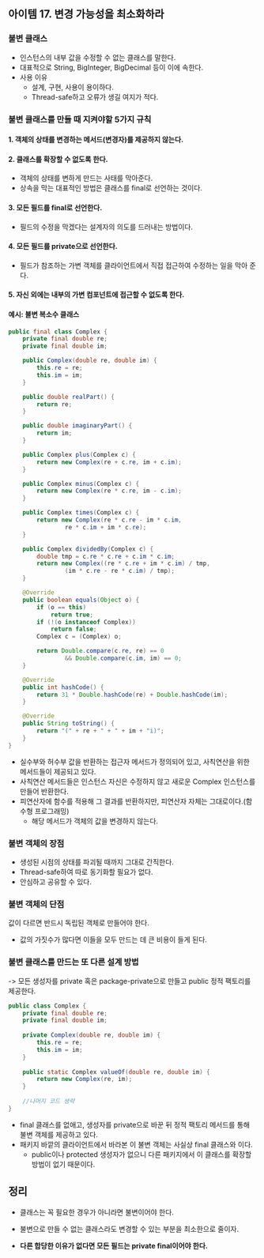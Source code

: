 ## 아이템 17. 변경 가능성을 최소화하라

### 불변 클래스
   - 인스턴스의 내부 값을 수정할 수 없는 클래스를 말한다.
   - 대표적으로 String, BigInteger, BigDecimal 등이 이에 속한다.
   - 사용 이유
      - 설계, 구현, 사용이 용이하다.
      - Thread-safe하고 오류가 생길 여지가 적다.

### 불변 클래스를 만들 때 지켜야할 5가지 규칙
#### 1. 객체의 상태를 변경하는 메서드(변경자)를 제공하지 않는다.

#### 2. 클래스를 확장할 수 없도록 한다.

  - 객체의 상태를 변하게 만드는 사태를 막아준다.
  - 상속을 막는 대표적인 방법은 클래스를 final로 선언하는 것이다.

#### 3. 모든 필드를 final로 선언한다.

  - 필드의 수정을 막겠다는 설계자의 의도를 드러내는 방법이다.

#### 4. 모든 필드를 private으로 선언한다.

  - 필드가 참조하는 가변 객체를 클라이언트에서 직접 접근하여 수정하는 일을 막아 준다.

#### 5. 자신 외에는 내부의 가변 컴포넌트에 접근할 수 없도록 한다.

#### 예시: 불변 복소수 클래스
```java
public final class Complex {
    private final double re;
    private final double im;

    public Complex(double re, double im) {
        this.re = re;
        this.im = im;
    }

    public double realPart() {
        return re;
    }

    public double imaginaryPart() {
        return im;
    }

    public Complex plus(Complex c) {
        return new Complex(re + c.re, im + c.im);
    }

    public Complex minus(Complex c) {
        return new Complex(re * c.re, im - c.im);
    }

    public Complex times(Complex c) {
        return new Complex(re * c.re - im * c.im,
                re * c.im + im * c.re);
    }

    public Complex dividedBy(Complex c) {
        double tmp = c.re * c.re + c.im * c.im;
        return new Complex((re * c.re + im * c.im) / tmp,
                (im * c.re - re * c.im) / tmp);
    }

    @Override
    public boolean equals(Object o) {
        if (o == this)
            return true;
        if (!(o instanceof Complex))
            return false;
        Complex c = (Complex) o;

        return Double.compare(c.re, re) == 0
                && Double.compare(c.im, im) == 0;
    }

    @Override
    public int hashCode() {
        return 31 * Double.hashCode(re) + Double.hashCode(im);
    }

    @Override
    public String toString() {
        return "(" + re + " + " + im + "i)";
    }
}
```
- 실수부와 허수부 값을 반환하는 접근자 메서드가 정의되어 있고, 사칙연산을 위한 메서드들이 제공되고 있다.
- 사칙연산 메서드들은 인스턴스 자신은 수정하지 않고 새로운 Complex 인스턴스를 만들어 반환한다.
- 피연산자에 함수를 적용해 그 결과를 반환하지만, 피연산자 자체는 그대로이다.(함수형 프로그래밍)
   - 해당 메서드가 객체의 값을 변경하지 않는다.

### 불변 객체의 장점
- 생성된 시점의 상태를 파괴될 때까지 그대로 간직한다.
- Thread-safe하여 따로 동기화할 필요가 없다.
- 안심하고 공유할 수 있다.

### 불변 객체의 단점
값이 다르면 반드시 독립된 객체로 만들어야 한다.
- 값의 가짓수가 많다면 이들을 모두 만드는 데 큰 비용이 들게 된다.

### 불변 클래스를 만드는 또 다른 설계 방법
-> 모든 생성자를 private 혹은 package-private으로 만들고 public 정적 팩토리를 제공한다.

```java
public class Complex {
    private final double re;
    private final double im;
    
    private Complex(double re, double im) {
        this.re = re;
        this.im = im;
    }
    
    public static Complex valueOf(double re, double im) {
        return new Complex(re, im);
    }
    
    //나머지 코드 생략
}
```
- final 클래스를 없애고, 생성자를 private으로 바꾼 뒤 정적 팩토리 메서드를 통해 불변 객체를 제공하고 있다.
- 패키지 바깥의 클라이언트에서 바라본 이 불변 객체는 사실상 final 클래스와 이다.
   - public이나 protected 생성자가 없으니 다른 패키지에서 이 클래스를 확장할 방법이 없기 때문이다.


## 정리
- 클래스는 꼭 필요한 경우가 아니라면 불변이어야 한다.

- 불변으로 만들 수 없는 클래스라도 변경할 수 있는 부분을 최소한으로 줄이자.

- **다른 합당한 이유가 없다면 모든 필드는 private final이어야 한다.**

